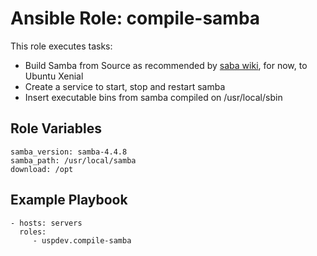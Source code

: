Ansible Role: compile-samba
===========================

This role executes tasks:

 - Build Samba from Source as recommended by [saba wiki](https://wiki.samba.org/index.php/Build_Samba_from_Source), for now, to Ubuntu Xenial
 - Create a service to start, stop and restart samba
 - Insert executable bins from samba compiled on /usr/local/sbin 

Role Variables
--------------

    samba_version: samba-4.4.8
    samba_path: /usr/local/samba
    download: /opt

Example Playbook
----------------

    - hosts: servers
      roles:
         - uspdev.compile-samba
